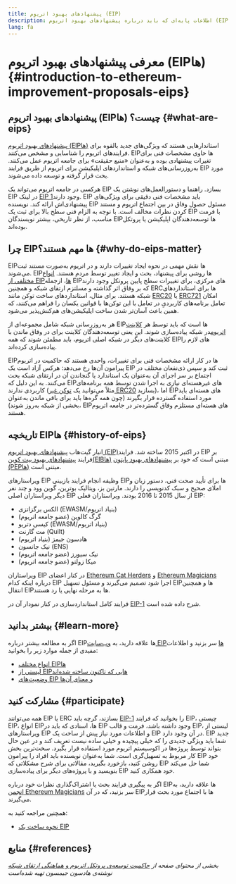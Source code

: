 ```yaml
---
title: پیشنهادهای بهبود اتریوم (EIP)
description: اطلاعات پایه‌ای که باید درباره پیشنهادهای بهبود اتریوم (EIPها) بدانید.
lang: fa
---
```


# معرفی پیشنهادهای بهبود اتریوم (EIPها) {#introduction-to-ethereum-improvement-proposals-eips}

## پیشنهادهای بهبود اتریوم (EIPها) چیست؟ {#what-are-eips}

[پیشنهادهای بهبود اتریوم (EIPها)](https://eips.ethereum.org/) استاندارهایی هستند که ویژگی‌های جدید بالقوه برای فرایندهای اتریوم را شناسایی و مشخص می‌کنند. EIPها حاوی مشخصات فنی برای تغیرات پیشنهادی بوده و به‌عنوان «منبع حقیقت» برای جامعه اتریوم عمل می‌کنند. به‌روزرسانی‌های شبکه و استانداردهای اپلیکیشن برای اتریوم از طریق فرایند EIP مورد بحث قرار گرفته و توسعه داده می‌شوند.

هرکسی در جامعه اتریوم می‌تواند یک EIP بسازد. راهنما و دستورالعمل‌های نوشتن یک EIP در لینک [EIP 1](https://eips.ethereum.org/EIPS/eip-1)وجود دارند. EIP باید مشخصات فنی دقیقی برای ویژگی‌های پیشنهادی‌اش ارائه کند. نویسنده EIP مسئول حصول وفاق در بین اجتماع اتریوم و مستند کردن نظرات مخالف است. با توجه به الزام فنی سطح بالا برای ثبت یک EIP با فرمت مناسب، از نظر تاریخی، بیشتر نویسندگان EIPها توسعه‌دهندگان اپلیکیشن یا پروتکل بوده‌اند.

## چرا EIPها مهم هستند؟ {#why-do-eips-matter}

EIPها نقش مهمی در نحوه ایجاد تغییرات دارند و در اتریوم به‌صورت مستند ثبت می‌شوند. EIPها روشی برای پیشنهاد، بحث و ایجاد تغییر توسط مردم هستند. [انواع مختلفی از EIPها](https://github.com/ethereum/EIPs/blob/master/EIPS/eip-1.md#eip-types)، ازجمله EIPهای مرکزی، برای تغییرات سطح پایین پروتکل وجود دارند که بر وفاق اثر گذاشته و مسلتزم ارتقای شبکه و همچنین ERCها برای استانداردهای شبکه هستند. برای مثال، استانداردهای ساخت توکن مانند [ERC20](https://eips.ethereum.org/EIPS/eip-20) یا [ERC721](https://eips.ethereum.org/EIPS/eip-721) امکان تعامل برنامه‌های کاربردیِ در تعامل با این توکن‌ها با قوانین یکسان را فراهم می‌کنند، که همین باعث آسان‌تر شدن ساخت اپلیکیشن‌های هم‌کنش‌پذیر می‌شود.

هر به‌روزرسانی شبکه شامل مجموعه‌ای از EIPها است که باید توسط هر [کلاینت اتریوم](/learn/#clients-and-nodes)در شبکه پیاده‌سازی شوند. این یعنی توسعه‌دهندگان کلاینت برای در وفاق ماندن با کلاینت‌های دیگر در شبکه اصلی اتریوم، باید مطمئن شوند که همه EIPهای لازم را پیاده‌سازی کرده‌اند.

EIPها در کار ارائه مشخصات فنی برای تغییرات، واحدی هستند که حاکمیت در اتریوم پیرامون آن‌ها رخ می‌دهد: هرکس آزاد است یک EIP ثبت کند و سپس ذی‌نفعان مختلف در اجتماع بر سر اجرای آن به‌عنوان یک استاندارد یا گنجاندن آن در ارتقای شبکه بحث می‌کنند. به این دلیل که EIPهای غیرهسته‌ای نیازی به اجرا شدن توسط همه برنامه‌های کاربردی ندارند (مثلاً می‌توانید یک [توکن غیر ERC20](https://eips.ethereum.org/EIPS/eip-20) بسازید)، اما EIPهای هسته‌ای باید مورد استفاده گسترده قرار بگیرند (چون همه گره‌ها باید برای باقی ماندن به‌عنوان بخشی از شبکه به‌روز شوند)، EIPهای هسته‌ای مستلزم وفاق گسترده‌تر در جامعه اتریوم هستند.

## تاریخچه EIPها {#history-of-eips}

انبار گیت‌هاب [پیشنهادهای بهبود اتریوم (EIP)](https://github.com/ethereum/EIPs)در اکتبر 2015 ساخته شد. فرایند EIP بر فرایند [پیشنهادهای بهبود بیت کوین(EIBها)](https://github.com/bitcoin/bips) مبتنی است که خود بر [پیشنهادهای بهبود پایتون (PEPها)](https://www.python.org/dev/peps/) مبتنی است.

ویراستارهای EIP وظیفه انجام فرایند بازبینی EIPها برای تأیید صحت فنی، دستور زبان و املای صحیح و سبک کدنویسی را دارند. مارتین بز، ویتالیک بوترین، گوین وود و چند نفر دیگر ویراستاران اصلی EIP از سال 2015 تا 2016 بودند. ویراستاران فعلی EIP:

- الکس برگزاتزی (EWASM/بنیاد اتریوم)
- گرگ کالوین (عضو جامعه اتریوم)
- کیسی دتریو (EWASM/بنیاد اتریوم)
- مت گارنت (Quilt)
- هادسون جیمز (بنیاد اتریوم)
- نیک جانسون (ENS)
- نیک سیورز (عضو جامعه اتریوم)
- میکا زولتو (عضو جامعه اتریوم)

ویراستاران EIP در کنار اعضای [Ethereum Cat Herders](https://ethereumcatherders.com/) و [Ethereum Magicians](https://ethereum-magicians.org/) درباره اینکه کدام EIP اجرا شود تصمیم می‌گیرند و مسئول تسهیل EIPها و همچنین انتقال EIPها به مرحله نهایی یا رد هستند.

فرایند کامل استانداردسازی در کنار نمودار آن در [EIP-1](https://eips.ethereum.org/EIPS/eip-1) شرح داده شده است.

## بیشتر بدانید {#learn-more}

اگر به مطالعه بیشتر درباره EIPها علاقه دارید، به [وب‌سایت EIPها](https://eips.ethereum.org/) سر بزنید و اطلاعات مفیدی از جمله موارد زیر را بخوانید:

- [انواع مختلف EIPها](https://eips.ethereum.org/)
- [لیستی از EIPهایی که تاکنون ساخته شده‌اند](https://eips.ethereum.org/all)
- [وضعیت‌های EIP و معنای آن‌ها](https://eips.ethereum.org/)

## مشارکت کنید {#participate}

همه می‌توانند EIP یا ERC بسازند، گرچه باید [EIP-1](https://eips.ethereum.org/EIPS/eip-1) را بخوانید که فرایند EIP، چیستی EIP، انواع EIPها، اسنادی که باید در EIP وجود داشته باشد، فرمت و قالب EIP، لیستی از ویراستارهای EIP و اطلاعات مورد نیاز پیش از ساخت یک EIP در آن وجود دارد. EIP جدید شما باید ویژگی جدیدی را که خیلی پیچیده و خیلی ساده نیست تعریف کند و در عین حال بتواند توسط پروژه‌ها در اکوسیستم اتریوم مورد استفاده قرار بگیرد. سخت‌ترین بخش کار مربوط به تسهیل‌گری است. شما به‌عنوان نویسنده باید افراد را پیرامون EIP خود روشن کنید، بازخورد بگیرید، مقالاتی برای شرح مشکلاتی که EIP شما حل می‌کند بنویسید و با پروژه‌های دیگر برای پیاده‌سازی EIP خود همکاری کنید.

اگر به پیگیری فرایند بحث یا اشتراک‌گذاری نظرات خود درباره EIPها علاقه دارید، به [انجمن Ethereum Magicians](https://ethereum-magicians.org/) سر بزنید، که در آن EIPها با اجتماع مورد بحث قرار می‌گیرند.

همچنین مراجعه کنید به:

- [نحوه ساخت یک EIP](https://eips.ethereum.org/EIPS/eip-1)

## منابع {#references}

<cite class="citation">

بخشی از محتوای صفحه از [حاکمیت توسعه‌ی پروتکل اتریوم و هماهنگی ارتقای شبکه‌](https://hudsonjameson.com/2020-03-23-ethereum-protocol-development-governance-and-network-upgrade-coordination/) نوشته‌ی هادسون جیمسون تهیه شده‌است

</cite>
